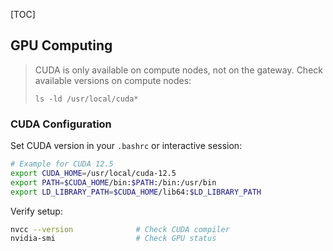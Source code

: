 [TOC]

## GPU Computing

> CUDA is only available on compute nodes, not on the gateway. Check available versions on compute nodes:
>
> ```
> ls -ld /usr/local/cuda*
> ```

### **CUDA Configuration**

Set CUDA version in your `.bashrc` or interactive session:

```bash
# Example for CUDA 12.5
export CUDA_HOME=/usr/local/cuda-12.5 
export PATH=$CUDA_HOME/bin:$PATH:/bin:/usr/bin 
export LD_LIBRARY_PATH=$CUDA_HOME/lib64:$LD_LIBRARY_PATH
```

Verify setup:

```bash
nvcc --version              # Check CUDA compiler
nvidia-smi                  # Check GPU status
```
